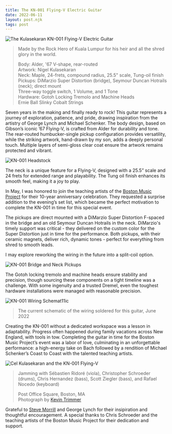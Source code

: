 ```yaml
---
title: The KN-001 Flying-V Electric Guitar
date: 2022-06-11
layout: post.njk
tags: post
---
```



![The Kulasekaran KN-001 Flying-V Electric Guitar](/assets/images/flying-v/kn-001-flying-v.png)
> Made by the Rock Hero of Kuala Lumpur for his heir and all the shred glory in the world.
>
> Body: Alder, '67 V-shape, rear-routed\
> Artwork: Nigel Kulasekaran\
> Neck: Maple, 24-frets, compound radius, 25.5" scale, Tung-oil finish\
> Pickups: DiMarzio Super Distortion (bridge), Seymour Duncan Hotrails (neck); direct mount\
> Three-way toggle switch, 1 Volume, and 1 Tone\
> Hardware: Gotoh Locking Tremolo and Machine Heads\
> Ernie Ball Slinky Cobalt Strings

Seven years in the making and finally ready to rock! This guitar represents a journey of exploration, patience, and pride, drawing inspiration from the artistry of George Lynch and Michael Schenker. The body design, based on Gibson’s iconic ’67 Flying-V, is crafted from Alder for durability and tone. The rear-routed humbucker-single pickup configuration provides versatility, while the striking artwork, hand-drawn by my son, adds a deeply personal touch. Multiple layers of semi-gloss clear coat ensure the artwork remains protected and vibrant.

![KN-001 Headstock](/assets/images/flying-v/kn-001-headstock.png)

The neck is a unique feature for a Flying-V, designed with a 25.5” scale and 24 frets for extended range and playability. The Tung oil finish enhances its smooth feel, making it a joy to play.

In May, I was honored to join the teaching artists of the [Boston Music Project][1] for their 10-year anniversary celebration. They requested a surprise addition to the evening’s set list, which became the perfect motivation to complete the KN-001 in time for this special event.

The pickups are direct mounted with a DiMarzio Super Distortion F-spaced in the bridge and an old Seymour Duncan Hotrails in the neck. DiMarzio's timely support was critical - they delivered on the custom color for the Super Distortion just in time for the performance. Both pickups, with their ceramic magnets, deliver rich, dynamic tones - perfect for everything from shred to smooth leads. 

I may explore reworking the wiring in the future into a split-coil option.

![KN-001 Bridge and Neck Pickups](/assets/images/flying-v/kn-001-pickups.png)

The Gotoh locking tremolo and machine heads ensure stability and precision, though sourcing these components on a tight timeline was a challenge. With some ingenuity and a trusted Dremel, even the toughest hardware installations were managed with reasonable precision.

![KN-001 Wiring Schemat11ic](/assets/images/flying-v/kn-001-schematic.png)
> The current schematic of the wiring soldered for this guitar, June 2022

Creating the KN-001 without a dedicated workspace was a lesson in adaptability. Progress often happened during family vacations across New England, with tools in tow. Completing the guitar in time for the Boston Music Project’s event was a labor of love, culminating in an unforgettable performance: a high-energy take on Bach followed by a rendition of Michael Schenker’s Coast to Coast with the talented teaching artists.

![Cel Kulasekaran and the KN-001 Flying-V](/assets/images/flying-v/cel-kulasekaran-boston-music-project.png)

> Jamming with S&#233;bastien Ridor&#233; (viola), Christopher Schroeder (drums), Chris Hernandez (bass), Scott Ziegler (bass), and Rafael Nocedo (keyboard)
> 
> Post Office Square, Boston, MA\
> Photograph by [Kevin Trimmer][2]

Grateful to [Steve Morrill][3] and George Lynch for their insipiration and thoughtful encouragement. A special thanks to Chris Schroeder and the teaching artists of the Boston Music Project for their dedication and support.

[1]: https://www.bostonmusicproject.org
[2]: https://www.kevintrimmerphoto.com
[3]: https://stevemorrillguitarrepair.com